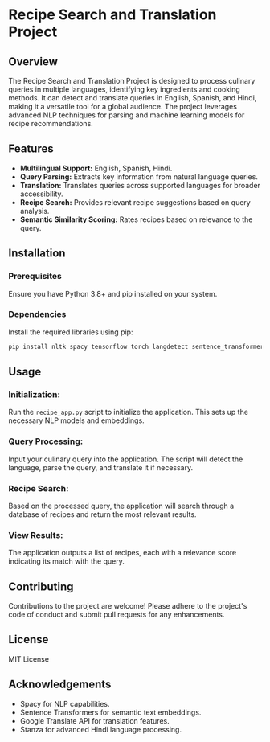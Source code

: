 # Recipe Search and Translation Project

## Overview
The Recipe Search and Translation Project is designed to process culinary queries in multiple languages, identifying key ingredients and cooking methods. It can detect and translate queries in English, Spanish, and Hindi, making it a versatile tool for a global audience. The project leverages advanced NLP techniques for parsing and machine learning models for recipe recommendations.

## Features
- **Multilingual Support:** English, Spanish, Hindi.
- **Query Parsing:** Extracts key information from natural language queries.
- **Translation:** Translates queries across supported languages for broader accessibility.
- **Recipe Search:** Provides relevant recipe suggestions based on query analysis.
- **Semantic Similarity Scoring:** Rates recipes based on relevance to the query.

## Installation

### Prerequisites
Ensure you have Python 3.8+ and pip installed on your system.

### Dependencies
Install the required libraries using pip:

```bash
pip install nltk spacy tensorflow torch langdetect sentence_transformers faiss-cpu googletrans==4.0.0-rc1 stanza
```


## Usage

### Initialization:
Run the `recipe_app.py` script to initialize the application. This sets up the necessary NLP models and embeddings.

### Query Processing:
Input your culinary query into the application. The script will detect the language, parse the query, and translate it if necessary.

### Recipe Search:
Based on the processed query, the application will search through a database of recipes and return the most relevant results.

### View Results:
The application outputs a list of recipes, each with a relevance score indicating its match with the query.

## Contributing
Contributions to the project are welcome! Please adhere to the project's code of conduct and submit pull requests for any enhancements.

## License
MIT License

## Acknowledgements
- Spacy for NLP capabilities.
- Sentence Transformers for semantic text embeddings.
- Google Translate API for translation features.
- Stanza for advanced Hindi language processing.
